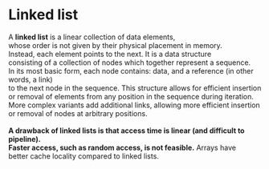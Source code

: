 # Linked list

A <strong>linked list</strong> is a linear collection of data elements, <br>whose order is not given by their physical placement in memory. <br>Instead, each element points to the next. It is a data structure<br> consisting of a collection of nodes which together represent a sequence.<br> In its most basic form, each node contains: data, and a reference (in other words, a link)<br> to the next node in the sequence. This structure allows for efficient insertion<br> or removal of elements from any position in the sequence during iteration.<br> More complex variants add additional links, allowing more efficient insertion<br> or removal of nodes at arbitrary positions. <br><br><strong>A drawback of linked lists is that access time is linear (and difficult to pipeline).<br> Faster access, such as random access, is not feasible.</strong> Arrays have <br>better cache locality compared to linked lists. 
